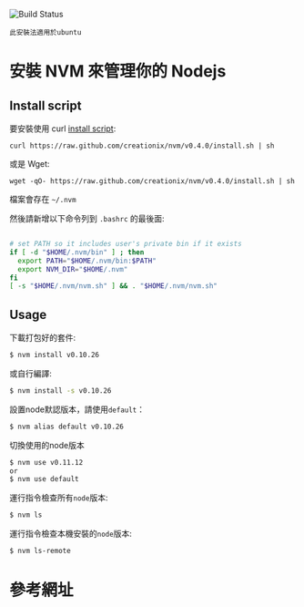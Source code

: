 
![Build Status](/img/logo.png)

    此安裝法適用於ubuntu

安裝 NVM 來管理你的 Nodejs
=========================

## Install script

要安裝使用 curl [install script](https://github.com/creationix/nvm/blob/v0.4.0/install.sh):

    curl https://raw.github.com/creationix/nvm/v0.4.0/install.sh | sh

或是 Wget:

    wget -qO- https://raw.github.com/creationix/nvm/v0.4.0/install.sh | sh

檔案會存在 `~/.nvm`

然後請新增以下命令列到 `.bashrc` 的最後面:

```bash

# set PATH so it includes user's private bin if it exists
if [ -d "$HOME/.nvm/bin" ] ; then
  export PATH="$HOME/.nvm/bin:$PATH"
  export NVM_DIR="$HOME/.nvm"
fi
[ -s "$HOME/.nvm/nvm.sh" ] && . "$HOME/.nvm/nvm.sh"

```

## Usage

下載打包好的套件:

```bash
$ nvm install v0.10.26
```

或自行編譯:

```bash
$ nvm install -s v0.10.26
```

設置node默認版本，請使用`default`：

```bash
$ nvm alias default v0.10.26
```

切換使用的node版本

```bash
$ nvm use v0.11.12
or
$ nvm use default

```

運行指令檢查所有`node`版本:

```bash
$ nvm ls
```

運行指令檢查本機安裝的`node`版本:

```bash
$ nvm ls-remote
```

參考網址
========
